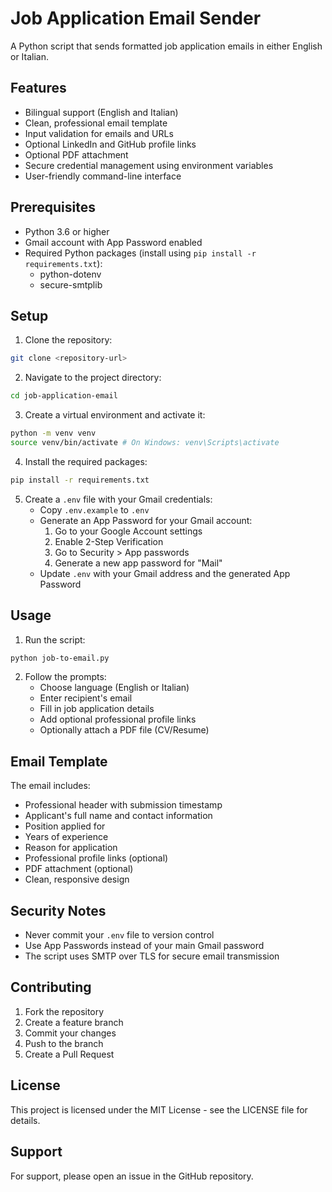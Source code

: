 # Job Application Email Sender

A Python script that sends formatted job application emails in either English or Italian.

## Features

- Bilingual support (English and Italian)
- Clean, professional email template
- Input validation for emails and URLs
- Optional LinkedIn and GitHub profile links
- Optional PDF attachment
- Secure credential management using environment variables
- User-friendly command-line interface

## Prerequisites

- Python 3.6 or higher
- Gmail account with App Password enabled
- Required Python packages (install using `pip install -r requirements.txt`):
  - python-dotenv
  - secure-smtplib

## Setup

1. Clone the repository:

```bash
git clone <repository-url>
```

2. Navigate to the project directory:

```bash
cd job-application-email
```

3. Create a virtual environment and activate it:

```bash
python -m venv venv
source venv/bin/activate # On Windows: venv\Scripts\activate
```

4. Install the required packages:

```bash
pip install -r requirements.txt
```

5. Create a `.env` file with your Gmail credentials:
   - Copy `.env.example` to `.env`
   - Generate an App Password for your Gmail account:
     1. Go to your Google Account settings
     2. Enable 2-Step Verification
     3. Go to Security > App passwords
     4. Generate a new app password for "Mail"
   - Update `.env` with your Gmail address and the generated App Password

## Usage

1. Run the script:

```bash
python job-to-email.py
```

2. Follow the prompts:
   - Choose language (English or Italian)
   - Enter recipient's email
   - Fill in job application details
   - Add optional professional profile links
   - Optionally attach a PDF file (CV/Resume)

## Email Template

The email includes:
- Professional header with submission timestamp
- Applicant's full name and contact information
- Position applied for
- Years of experience
- Reason for application
- Professional profile links (optional)
- PDF attachment (optional)
- Clean, responsive design

## Security Notes

- Never commit your `.env` file to version control
- Use App Passwords instead of your main Gmail password
- The script uses SMTP over TLS for secure email transmission

## Contributing

1. Fork the repository
2. Create a feature branch
3. Commit your changes
4. Push to the branch
5. Create a Pull Request

## License

This project is licensed under the MIT License - see the LICENSE file for details.

## Support

For support, please open an issue in the GitHub repository.
